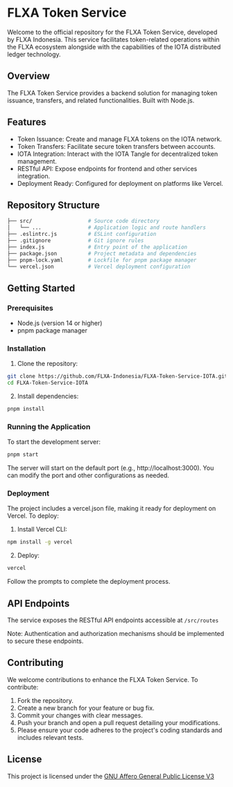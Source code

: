 # FLXA Token Service

Welcome to the official repository for the FLXA Token Service, developed by FLXA Indonesia. This service facilitates token-related operations within the FLXA ecosystem alongside with the capabilities of the IOTA distributed ledger technology.

## Overview
The FLXA Token Service provides a backend solution for managing token issuance, transfers, and related functionalities. Built with Node.js.

## Features
- Token Issuance: Create and manage FLXA tokens on the IOTA network.
- Token Transfers: Facilitate secure token transfers between accounts.
- IOTA Integration: Interact with the IOTA Tangle for decentralized token management.
- RESTful API: Expose endpoints for frontend and other services integration.
- Deployment Ready: Configured for deployment on platforms like Vercel.

## Repository Structure
```bash
├── src/                  # Source code directory
│   └── ...               # Application logic and route handlers
├── .eslintrc.js          # ESLint configuration
├── .gitignore            # Git ignore rules
├── index.js              # Entry point of the application
├── package.json          # Project metadata and dependencies
├── pnpm-lock.yaml        # Lockfile for pnpm package manager
└── vercel.json           # Vercel deployment configuration
```

## Getting Started
### Prerequisites
- Node.js (version 14 or higher)
- pnpm package manager

### Installation
1. Clone the repository:
```bash
git clone https://github.com/FLXA-Indonesia/FLXA-Token-Service-IOTA.git
cd FLXA-Token-Service-IOTA
```

2. Install dependencies:
```bash
pnpm install
```

### Running the Application
To start the development server:
```bash
pnpm start
```

The server will start on the default port (e.g., http://localhost:3000). You can modify the port and other configurations as needed.

### Deployment
The project includes a vercel.json file, making it ready for deployment on Vercel. To deploy:

1. Install Vercel CLI:
```bash
npm install -g vercel
```

2. Deploy:
```bash
vercel
```

Follow the prompts to complete the deployment process.

## API Endpoints
The service exposes the RESTful API endpoints accessible at `/src/routes`

Note: Authentication and authorization mechanisms should be implemented to secure these endpoints.

## Contributing
We welcome contributions to enhance the FLXA Token Service. To contribute:
1. Fork the repository.
2. Create a new branch for your feature or bug fix.
3. Commit your changes with clear messages.
4. Push your branch and open a pull request detailing your modifications.
5. Please ensure your code adheres to the project's coding standards and includes relevant tests.

## License
This project is licensed under the [GNU Affero General Public License V3](LICENSE)
